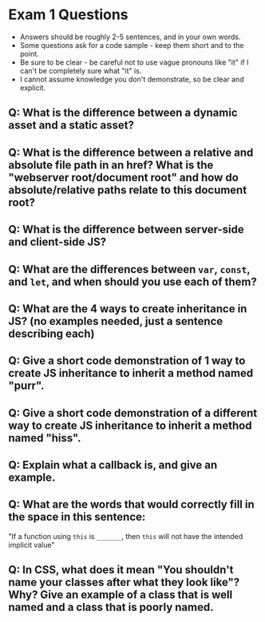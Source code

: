 # Exam 1 Questions

* Answers should be roughly 2-5 sentences, and in your own words.  
* Some questions ask for a code sample - keep them short and to the point.
* Be sure to be clear - be careful not to use vague pronouns like "it" if I can't be completely sure what "it" is.
* I cannot assume knowledge you don't demonstrate, so be clear and explicit.

## Q: What is the difference between a dynamic asset and a static asset?

## Q: What is the difference between a relative and absolute file path in an href?  What is the "webserver root/document root" and how do absolute/relative paths relate to this document root?

## Q: What is the difference between server-side and client-side JS?

## Q: What are the differences between `var`, `const`, and `let`, and when should you use each of them?

## Q: What are the 4 ways to create inheritance in JS? (no examples needed, just a sentence describing each)

## Q: Give a short code demonstration of 1 way to create JS inheritance to __inherit__ a method named "purr".

## Q: Give a short code demonstration of a different way to create JS inheritance to __inherit__ a method named "hiss".

## Q: Explain what a callback is, and give an example.

## Q: What are the words that would correctly fill in the space in this sentence:

"If a function using `this` is `_______`, then `this` will not have the intended implicit value"

## Q: In CSS, what does it mean "You shouldn't name your classes after what they look like"?   Why?  Give an example of a class that is well named and a class that is poorly named.

